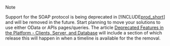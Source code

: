 > [!NOTE]  
> Support for the SOAP protocol is being deprecated in [!INCLUDE[prod_short](prod_short.md)] and will be removed in the future. Start planning to move your solutions to use either OData or APIs pages/queries. The article [Deprecated Features in the Platform - Clients, Server, and Database](../upgrade/deprecated-features-platform.md) will include a section of which release this will happen in when a timeline is available for the the removal.
